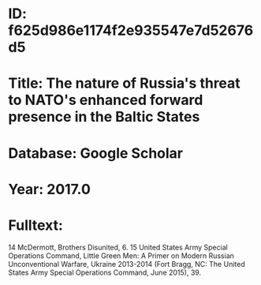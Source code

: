 # ID: f625d986e1174f2e935547e7d52676d5
# Title: The nature of Russia's threat to NATO's enhanced forward presence in the Baltic States
# Database: Google Scholar
# Year: 2017.0
# Fulltext:
14 McDermott, Brothers Disunited, 6.
  15 United States Army Special Operations Command, Little Green Men: A Primer on Modern Russian Unconventional Warfare, Ukraine 2013-2014 (Fort Bragg, NC: The United States Army Special Operations Command, June 2015), 39.